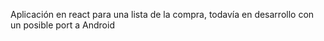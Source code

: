 Aplicación en react para una lista de la compra, todavía en desarrollo con un posible port a Android 